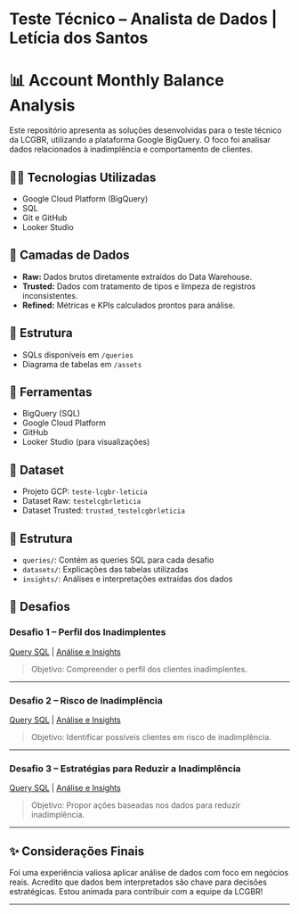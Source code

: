 # Teste Técnico – Analista de Dados | Letícia dos Santos
  # 📊 Account Monthly Balance Analysis

Este repositório apresenta as soluções desenvolvidas para o teste técnico da LCGBR, utilizando a plataforma Google BigQuery. O foco foi analisar dados relacionados à inadimplência e comportamento de clientes.

## 👩‍💻 Tecnologias Utilizadas

- Google Cloud Platform (BigQuery)
- SQL
- Git e GitHub
- Looker Studio

## 🔄 Camadas de Dados

- **Raw:** Dados brutos diretamente extraídos do Data Warehouse.
- **Trusted:** Dados com tratamento de tipos e limpeza de registros inconsistentes.
- **Refined:** Métricas e KPIs calculados prontos para análise.

## 🧪 Estrutura

- SQLs disponíveis em `/queries`
- Diagrama de tabelas em `/assets`

## 🔧 Ferramentas

- BigQuery (SQL)
- Google Cloud Platform
- GitHub
- Looker Studio (para visualizações)

## 📂 Dataset

- Projeto GCP: `teste-lcgbr-leticia`
- Dataset Raw: `testelcgbrleticia`
- Dataset Trusted: `trusted_testelcgbrleticia`


## 📁 Estrutura

- `queries/`: Contém as queries SQL para cada desafio
- `datasets/`: Explicações das tabelas utilizadas
- `insights/`: Análises e interpretações extraídas dos dados

## 🧩 Desafios

### Desafio 1 – Perfil dos Inadimplentes
[Query SQL](queries/desafio_1.sql) | [Análise e Insights](insights/desafio_1.md)

> Objetivo: Compreender o perfil dos clientes inadimplentes.

---

### Desafio 2 – Risco de Inadimplência
[Query SQL](queries/desafio_2.sql) | [Análise e Insights](insights/desafio_2.md)

> Objetivo: Identificar possíveis clientes em risco de inadimplência.

---

### Desafio 3 – Estratégias para Reduzir a Inadimplência
[Query SQL](queries/desafio_3.sql) | [Análise e Insights](insights/desafio_3.md)

> Objetivo: Propor ações baseadas nos dados para reduzir inadimplência.

---

## ✨ Considerações Finais

Foi uma experiência valiosa aplicar análise de dados com foco em negócios reais. Acredito que dados bem interpretados são chave para decisões estratégicas. Estou animada para contribuir com a equipe da LCGBR!

---
